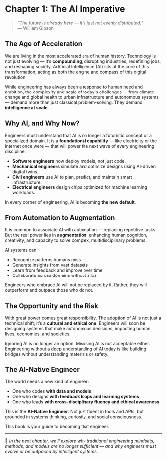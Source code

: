 # Chapter 1: The AI Imperative

> _“The future is already here — it's just not evenly distributed.”_  
> — William Gibson

## The Age of Acceleration

We are living in the most accelerated era of human history. Technology is not just evolving — it’s **compounding**, disrupting industries, redefining jobs, and reshaping society. Artificial Intelligence (AI) sits at the core of this transformation, acting as both the engine and compass of this digital revolution.

While engineering has always been a response to human need and ambition, the complexity and scale of today's challenges — from climate change and global health to urban infrastructure and autonomous systems — demand more than just classical problem-solving. They demand **intelligence at scale**.

## Why AI, and Why Now?

Engineers must understand that AI is no longer a futuristic concept or a specialized domain. It is a **foundational capability** — like electricity or the internet once were — that will power the next wave of every engineering discipline.

- **Software engineers** now deploy models, not just code.
- **Mechanical engineers** simulate and optimize designs using AI-driven digital twins.
- **Civil engineers** use AI to plan, predict, and maintain smart infrastructure.
- **Electrical engineers** design chips optimized for machine learning workloads.

In every corner of engineering, AI is becoming **the new default**.

## From Automation to Augmentation

It is common to associate AI with automation — replacing repetitive tasks. But the real power lies in **augmentation**: enhancing human cognition, creativity, and capacity to solve complex, multidisciplinary problems.

AI systems can:
- Recognize patterns humans miss  
- Generate insights from vast datasets  
- Learn from feedback and improve over time  
- Collaborate across domains without silos

Engineers who embrace AI will not be replaced by it. Rather, they will outperform and outpace those who do not.

## The Opportunity and the Risk

With great power comes great responsibility. The adoption of AI is not just a technical shift; it’s a **cultural and ethical one**. Engineers will soon be designing systems that make autonomous decisions, impacting human lives, economies, and societies.

Ignoring AI is no longer an option. Misusing AI is not acceptable either. Engineering without a deep understanding of AI today is like building bridges without understanding materials or safety.

## The AI-Native Engineer

The world needs a new kind of engineer:  
- One who codes **with data and models**  
- One who designs **with feedback loops and learning systems**  
- One who leads **with cross-disciplinary fluency and ethical awareness**

This is the **AI-Native Engineer**. Not just fluent in tools and APIs, but grounded in systems thinking, curiosity, and social consciousness.

This book is your guide to becoming that engineer.

---

📌 *In the next chapter, we’ll explore why traditional engineering mindsets, methods, and models are no longer sufficient — and why engineers must evolve or be outpaced by intelligent systems.*
